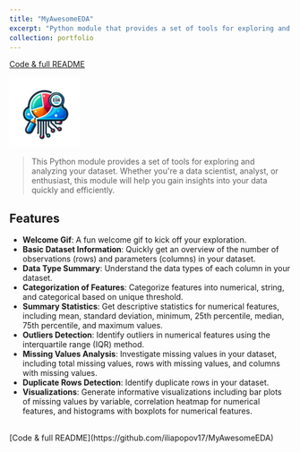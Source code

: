 ```yaml
---
title: "MyAwesomeEDA"
excerpt: "Python module that provides a set of tools for exploring and analyzing your dataset<br/><img src='/images/500x300/MyAwesomeEDA500x300.png'>"
collection: portfolio
---
```


[Code & full README](https://github.com/iliapopov17/MyAwesomeEDA)

<img src='/images/MyAwesomeEDA.png' width="25%">

> This Python module provides a set of tools for exploring and analyzing your dataset. Whether you're a data scientist, analyst, or enthusiast, this module will help you gain insights into your data quickly and efficiently.

## Features
- **Welcome Gif**: A fun welcome gif to kick off your exploration.
- **Basic Dataset Information**: Quickly get an overview of the number of observations (rows) and parameters (columns) in your dataset.
- **Data Type Summary**: Understand the data types of each column in your dataset.
- **Categorization of Features**: Categorize features into numerical, string, and categorical based on unique threshold.
- **Summary Statistics**: Get descriptive statistics for numerical features, including mean, standard deviation, minimum, 25th percentile, median, 75th percentile, and maximum values.
- **Outliers Detection**: Identify outliers in numerical features using the interquartile range (IQR) method.
- **Missing Values Analysis**: Investigate missing values in your dataset, including total missing values, rows with missing values, and columns with missing values.
- **Duplicate Rows Detection**: Identify duplicate rows in your dataset.
- **Visualizations**: Generate informative visualizations including bar plots of missing values by variable, correlation heatmap for numerical features, and histograms with boxplots for numerical features.
<br>
[Code & full README](https://github.com/iliapopov17/MyAwesomeEDA)
